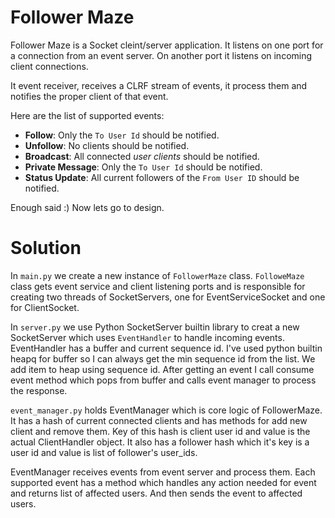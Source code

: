 # Follower Maze
Follower Maze is a Socket cleint/server application. It listens on one port for a connection from an event server. On another port it listens on incoming client connections.

It event receiver, receives a CLRF stream of events, it process them and notifies the proper client of that event.

Here are the list of supported events:

* **Follow**: Only the `To User Id` should be notified.
* **Unfollow**: No clients should be notified. 
* **Broadcast**: All connected *user clients* should be notified.
* **Private Message**: Only the `To User Id` should be notified.
* **Status Update**: All current followers of the `From User ID` should be notified.

Enough said :) Now lets go to design.

# Solution
In `main.py` we create a new instance of `FollowerMaze` class.
`FolloweMaze` class gets event service and client listening ports and is responsible for creating two threads of SocketServers, one for EventServiceSocket and one for ClientSocket.

In `server.py` we use Python SocketServer builtin library to creat a new SocketServer which uses `EventHandler` to handle incoming events. EventHandler has a buffer and current sequence id. I've used python builtin heapq for buffer so I can always get the min sequence id from the list. We add item to heap using sequence id. After getting an event I call consume event method which pops from buffer and calls event manager to process the response.

`event_manager.py` holds EventManager which is core logic of FollowerMaze. It has a hash of current connected clients and has methods for add new client and remove them. Key of this hash is client user id and value is the actual ClientHandler object. It also has a follower hash which it's key is a user id and value is list of follower's user_ids.

EventManager receives events from event server and process them. Each supported event has a method which handles any action needed for event and returns list of affected users. And then sends the event to affected users. 
